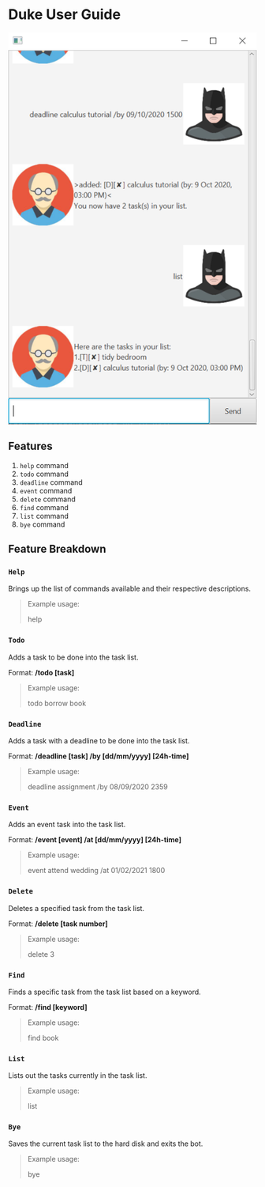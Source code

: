 # Duke User Guide
![Ui](Ui.png)

## Features
1. `help` command
2. `todo` command
3. `deadline` command
4. `event` command
5. `delete` command
6. `find` command
7. `list` command
8. `bye` command

## Feature Breakdown
### `Help`
Brings up the list of commands available
and their respective descriptions.
> Example usage:
> 
>help
### `Todo`
Adds a task to be done into the task
list.

Format: **/todo [task]**
> Example usage:
>
> todo borrow book
### `Deadline`
Adds a task with a deadline to be done
into the task list.

Format: **/deadline [task] /by [dd/mm/yyyy] [24h-time]**
> Example usage:
>
> deadline assignment /by 08/09/2020 2359
### `Event`
Adds an event task into the task list.

Format: **/event [event] /at [dd/mm/yyyy] [24h-time]**
> Example usage:
>
> event attend wedding /at 01/02/2021 1800
### `Delete`
Deletes a specified task from the task list.

Format: **/delete [task number]**
> Example usage:
>
> delete 3
### `Find`
Finds a specific task from the task list
based on a keyword.

Format: **/find [keyword]**
> Example usage:
>
> find book
### `List`
Lists out the tasks currently in the task list.
> Example usage:
>
> list
### `Bye`
Saves the current task list to the hard disk
and exits the bot.
> Example usage:
>
> bye
